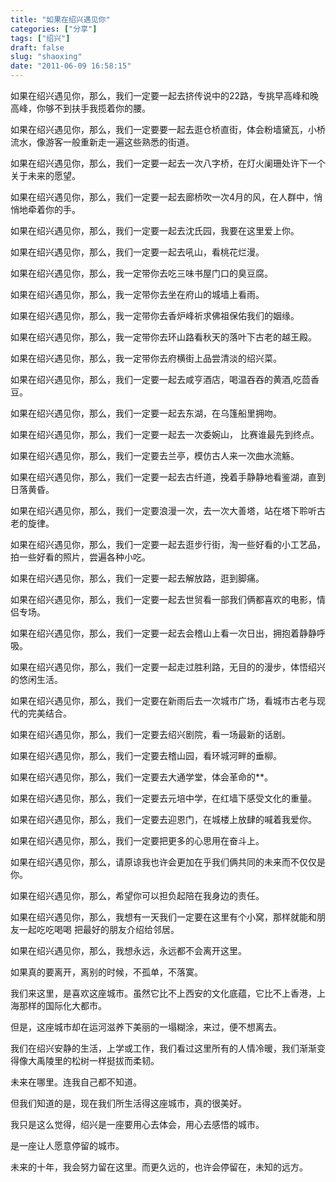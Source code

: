 ```yaml
---
title: "如果在绍兴遇见你"
categories: ["分享"]
tags: ["绍兴"]
draft: false
slug: "shaoxing"
date: "2011-06-09 16:58:15"
---
```


如果在绍兴遇见你，那么，我们一定要一起去挤传说中的22路，专挑早高峰和晚高峰，你够不到扶手我揽着你的腰。 

如果在绍兴遇见你，那么，我们一定要要一起去逛仓桥直街，体会粉墙黛瓦，小桥流水，像游客一般重新走一遍这些熟悉的街道。 

如果在绍兴遇见你，那么，我们一定要一起去一次八字桥，在灯火阑珊处许下一个关于未来的愿望。 

如果在绍兴遇见你，那么，我们一定要一起去廊桥吹一次4月的风，在人群中，悄悄地牵着你的手。 

如果在绍兴遇见你，那么，我们一定要一起去沈氏园，我要在这里爱上你。 

如果在绍兴遇见你，那么，我们一定要一起去吼山，看桃花烂漫。  

如果在绍兴遇见你，那么，我一定带你去吃三味书屋门口的臭豆腐。  

如果在绍兴遇见你，那么，我一定带你去坐在府山的城墙上看雨。 

如果在绍兴遇见你，那么，我一定带你去香炉峰祈求佛祖保佑我们的姻缘。 

如果在绍兴遇见你，那么，我一定带你去环山路看秋天的落叶下古老的越王殿。 

如果在绍兴遇见你，那么，我一定带你去府横街上品尝清淡的绍兴菜。 

如果在绍兴遇见你，那么，我们一定要一起去咸亨酒店，喝温吞吞的黄酒,吃茴香豆。 

如果在绍兴遇见你，那么，我们一定要一起去东湖，在乌篷船里拥吻。 

如果在绍兴遇见你，那么，我们一定要一起去一次委婉山， 比赛谁最先到终点。 

如果在绍兴遇见你，那么，我们一定要去兰亭，模仿古人来一次曲水流觞。 

如果在绍兴遇见你，那么，我们一定要一起去古纤道，挽着手静静地看鉴湖，直到日落黄昏。 

如果在绍兴遇见你，那么，我们一定要浪漫一次，去一次大善塔，站在塔下聆听古老的旋律。 

如果在绍兴遇见你，那么，我们一定要一起去逛步行街，淘一些好看的小工艺品，拍一些好看的照片，尝遍各种小吃。 

如果在绍兴遇见你，那么，我们一定要一起去解放路，逛到脚痛。 

如果在绍兴遇见你，那么，我们一定要一起去世贸看一部我们俩都喜欢的电影，情侣专场。 

如果在绍兴遇见你，那么，我们一定要一起去会稽山上看一次日出，拥抱着静静呼吸。 

如果在绍兴遇见你，那么，我们一定要一起走过胜利路，无目的的漫步，体悟绍兴的悠闲生活。 

如果在绍兴遇见你，那么，我们一定要在新雨后去一次城市广场，看城市古老与现代的完美结合。 

如果在绍兴遇见你，那么，我们一定要去绍兴剧院，看一场最新的话剧。 

如果在绍兴遇见你，那么，我们一定要去稽山园，看环城河畔的垂柳。 

如果在绍兴遇见你，那么，我们一定要去大通学堂，体会革命的**。 

如果在绍兴遇见你，那么，我们一定要去元培中学，在红墙下感受文化的重量。 

如果在绍兴遇见你，那么，我们一定要去迎恩门，在城楼上放肆的喊着我爱你。  

如果在绍兴遇见你，那么，我们一定要把更多的心思用在奋斗上。 

如果在绍兴遇见你，那么，请原谅我也许会更加在乎我们俩共同的未来而不仅仅是你。 

如果在绍兴遇见你，那么，希望你可以担负起陪在我身边的责任。 

如果在绍兴遇见你，那么，我想有一天我们一定要在这里有个小窝，那样就能和朋友一起吃吃喝喝 把最好的朋友介绍给邻居。 

如果在绍兴遇见你，那么，我想永远，永远都不会离开这里。 

如果真的要离开，离别的时候，不孤单，不落寞。 

我们来这里，是喜欢这座城市。虽然它比不上西安的文化底蕴，它比不上香港，上海那样的国际化大都市。 

但是，这座城市却在运河滋养下美丽的一塌糊涂，来过，便不想离去。 

我们在绍兴安静的生活，上学或工作，我们看过这里所有的人情冷暖，我们渐渐变得像大禹陵里的松树一样挺拔而柔韧。 

未来在哪里。连我自己都不知道。 

但我们知道的是，现在我们所生活得这座城市，真的很美好。 

我只是这么觉得，绍兴是一座要用心去体会，用心去感悟的城市。 

是一座让人愿意停留的城市。 

未来的十年，我会努力留在这里。而更久远的，也许会停留在，未知的远方。


